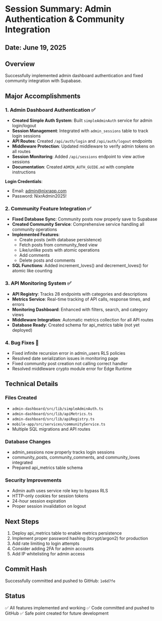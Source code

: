 # Session Summary: Admin Authentication & Community Integration

## Date: June 19, 2025

## Overview
Successfully implemented admin dashboard authentication and fixed community integration with Supabase.

## Major Accomplishments

### 1. Admin Dashboard Authentication ✅
- **Created Simple Auth System**: Built `simpleAdminAuth` service for admin login/logout
- **Session Management**: Integrated with `admin_sessions` table to track login sessions
- **API Routes**: Created `/api/auth/login` and `/api/auth/logout` endpoints
- **Middleware Protection**: Updated middleware to verify admin tokens on all routes
- **Session Monitoring**: Added `/api/sessions` endpoint to view active sessions
- **Documentation**: Created `ADMIN_AUTH_GUIDE.md` with complete instructions

**Login Credentials**:
- Email: admin@nixrapp.com
- Password: NixrAdmin2025!

### 2. Community Feature Integration ✅
- **Fixed Database Sync**: Community posts now properly save to Supabase
- **Created Community Service**: Comprehensive service handling all community operations
- **Implemented Features**:
  - Create posts (with database persistence)
  - Fetch posts from community_feed view
  - Like/unlike posts with atomic operations
  - Add comments
  - Delete posts and comments
- **SQL Functions**: Added increment_loves() and decrement_loves() for atomic like counting

### 3. API Monitoring System ✅
- **API Registry**: Tracks 28 endpoints with categories and descriptions
- **Metrics Service**: Real-time tracking of API calls, response times, and errors
- **Monitoring Dashboard**: Enhanced with filters, search, and category views
- **Middleware Integration**: Automatic metrics collection for all API routes
- **Database Ready**: Created schema for api_metrics table (not yet deployed)

### 4. Bug Fixes 🐛
- Fixed infinite recursion error in admin_users RLS policies
- Resolved date serialization issues in monitoring page
- Fixed community post creation not calling correct handler
- Resolved middleware crypto module error for Edge Runtime

## Technical Details

### Files Created
- `admin-dashboard/src/lib/simpleAdminAuth.ts`
- `admin-dashboard/src/lib/apiMetrics.ts`
- `admin-dashboard/src/lib/apiRegistry.ts`
- `mobile-app/src/services/communityService.ts`
- Multiple SQL migrations and API routes

### Database Changes
- admin_sessions now properly tracks login sessions
- community_posts, community_comments, and community_loves integrated
- Prepared api_metrics table schema

### Security Improvements
- Admin auth uses service role key to bypass RLS
- HTTP-only cookies for session tokens
- 24-hour session expiration
- Proper session invalidation on logout

## Next Steps
1. Deploy api_metrics table to enable metrics persistence
2. Implement proper password hashing (bcrypt/argon2) for production
3. Add rate limiting to login attempts
4. Consider adding 2FA for admin accounts
5. Add IP whitelisting for admin access

## Commit Hash
Successfully committed and pushed to GitHub: `1e6d7fe`

## Status
✅ All features implemented and working
✅ Code committed and pushed to GitHub
✅ Safe point created for future development 